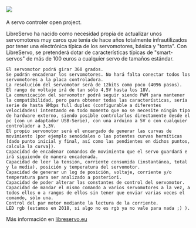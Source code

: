 # <img src="https://www.libreservo.eu/sites/libreservo.eu/files/imagenes/LibreServo_logo_xs.png">
A servo controler open project.

LibreServo ha nacido como necesidad propia de actualizar unos servomotores muy caros que tenía de hace años totalmente infrautilizados por tener una electrónica típica de los servomotores, básica y "tonta".
Con LibreServo, se pretenderá dotar de características típicas de "smart-servos" de más de 100 euros a cualquier servo de tamaños estándar.

    El servomotor podrá girar 360 grados.
    Se podrán encadenar los servomotores. No hará falta conectar todos los servomotores a la placa controladora.
    La resolución del servomotor será de 12bits como poco (4096 pasos).
    El rango de voltaje irá de tan sólo 4,5V hasta los 18V.
    La comunicación del servomotor podrá seguir siendo PWM para mantener la compatibilidad, pero para obtener todas las características, sería serie de hasta 9Mbps full duplex (configurable a diferentes velocidades) intentando en todo momento que no se necesite ningún tipo de hardware externo, siendo posible controlarlos directamente desde el pc (con un adaptador USB-Serie), con una arduino a 5V o con cualquier controlador a 3,3V.
    El propio servomotor será el encargado de generar las curvas de movimiento (por ejemplo senoidales o las potentes curvas hermíticas [dado punto inicial y final, así como las pendientes en dichos puntos, calcula la curva]).
    Capacidad de encadenar comandos de movimiento que el servo guardará e irá siguiendo de manera encadenada.
    Capacidad de leer la tensión, corriente consumida (instantánea, total y la media), posición y temperatura del servomotor.
    Capacidad de generar un log de posición, voltaje, corriente y/o temperatura para ser analizado a posteriori.
    Capacidad de poder alterar las constantes de control del servomotor.
    Capacidad de mandar el mismo comando a varios servomotores a la vez, a todos ellos o a rangos de ellos sin tener que enviar varias veces el comando, sólo una.
    Control del par motor mediante la lectura de la corriente.
    LED rgb (estamos en 2018, si algo no es rgb ya no vale para nada ;) ).

Más información en <a href="https://www.libreservo.eu/">libreservo.eu</a>

